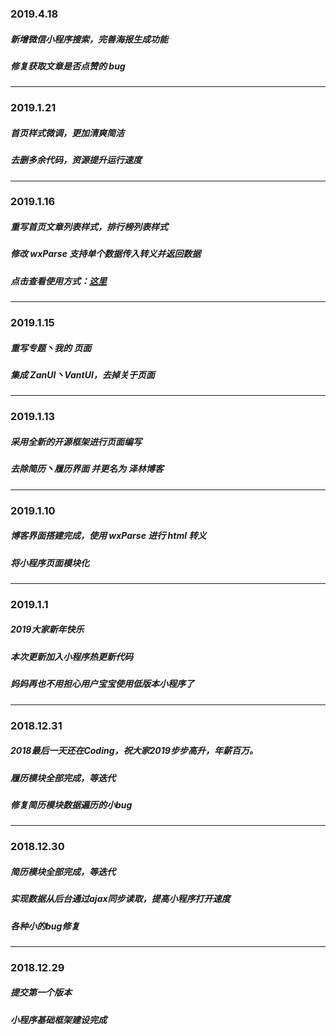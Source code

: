 ### 2019.4.18

##### 新增微信小程序搜索，完善海报生成功能

##### 修复获取文章是否点赞的 bug

---------------------------

### 2019.1.21

##### 首页样式微调，更加清爽简洁

##### 去删多余代码，资源提升运行速度

-------------------------------------

### 2019.1.16

##### 重写首页文章列表样式，排行榜列表样式

##### 修改 wxParse 支持单个数据传入转义并返回数据

##### 点击查看使用方式：[这里](https://www.iacblog.com/2019/01/589.html)

----------------------------------------

### 2019.1.15

##### 重写专题丶我的 页面

##### 集成 ZanUI丶VantUI，去掉关于页面

--------------------------------------------

### 2019.1.13

##### 采用全新的开源框架进行页面编写

##### 去除简历丶履历界面 并更名为 泽林博客

----------------------------------

### 2019.1.10

##### 博客界面搭建完成，使用 wxParse 进行 html 转义

##### 将小程序页面模块化

--------------------------------------------------

### 2019.1.1

##### 2019大家新年快乐

##### 本次更新加入小程序热更新代码

##### 妈妈再也不用担心用户宝宝使用低版本小程序了

-----------------------------------------

### 2018.12.31

##### 2018最后一天还在Coding，祝大家2019步步高升，年薪百万。

##### 履历模块全部完成，等迭代

##### 修复简历模块数据遍历的小bug

---------------------------------------------------------------------------------------

### 2018.12.30

##### 简历模块全部完成，等迭代

##### 实现数据从后台通过ajax同步读取，提高小程序打开速度
##### 各种小的bug修复

------------------------------------------------------------

### 2018.12.29

##### 提交第一个版本
##### 小程序基础框架建设完成
